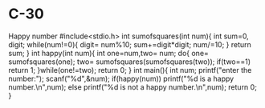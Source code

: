 # C-30
Happy number 
#include<stdio.h>
 int sumofsquares(int num){
 	int sum=0, digit;
 	while(num!=0){
 		digit= num%10;
 		sum+=digit*digit;
 		num/=10;
	 }
	 return sum;
 }
 int happy(int num){
 	int one=num,two= num;
 	do{
 		one= sumofsquares(one);
 		two= sumofsquares(sumofsquares(two));
 		if(two==1)
 		return 1;
	 }while(one!=two);
	 return 0;
 }
 int main(){
 	int num;
 	printf("enter the number:");
 	scanf("%d",&num);
 	if(happy(num))
 	   printf("%d is a happy number.\n",num);
 	else
 	   printf("%d is not a happy number.\n",num);
 	return 0;
 }                                                                                                                                                                 
